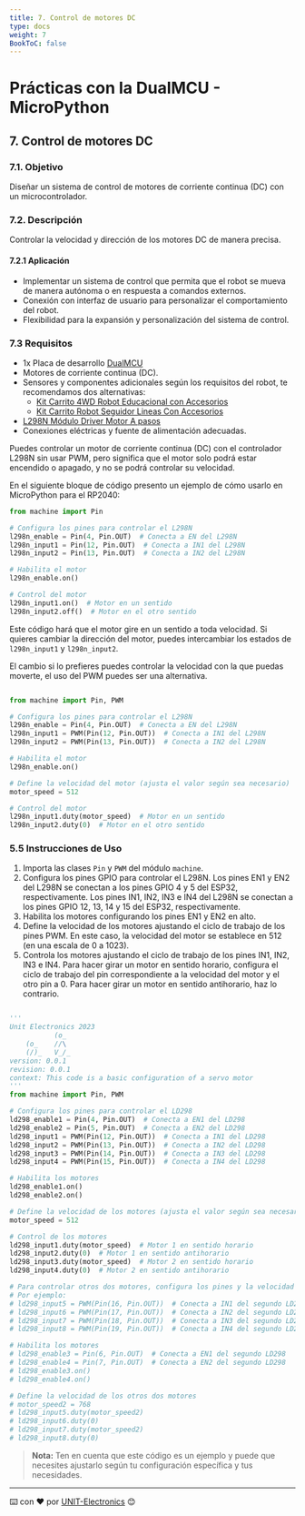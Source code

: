 ```yaml
---
title: 7. Control de motores DC
type: docs
weight: 7
BookToC: false
---
```


# Prácticas con la DualMCU - MicroPython

## 7. Control de motores DC
### 7.1. Objetivo
Diseñar un sistema de control de motores de corriente continua (DC) con un microcontrolador. 


### 7.2. Descripción
Controlar la velocidad y dirección de los motores DC de manera precisa.

#### 7.2.1 Aplicación 
- Implementar un sistema de control que permita que el robot se mueva de manera autónoma o en respuesta a comandos externos.
- Conexión con interfaz de usuario para personalizar el comportamiento del robot.
- Flexibilidad para la expansión y personalización del sistema de control.

### 7.3 Requisitos
+ 1x Placa de desarrollo [DualMCU](https://uelectronics.com/producto/unit-dualmcu-esp32-rp2040-tarjeta-de-desarrollo/)
+ Motores de corriente continua (DC).
+ Sensores y componentes adicionales según los requisitos del robot, te recomendamos dos alternativas:
    + [Kit Carrito 4WD Robot Educacional con Accesorios](https://uelectronics.com/producto/kit-carrito-4wd-robot-educacional-con-accesorios/)
    + [Kit Carrito Robot Seguidor Lineas Con Accesorios](https://uelectronics.com/producto/kit-carrito-robot-seguidor-lineas-con-accesorios/)
+ [L298N Módulo Driver Motor A pasos](https://uelectronics.com/producto/l298n-modulo-driver-motor-a-pasos/)
+ Conexiones eléctricas y fuente de alimentación adecuadas.



Puedes controlar un motor de corriente continua (DC) con el controlador L298N sin usar PWM, pero  significa que el motor solo podrá estar encendido o apagado, y no se podrá controlar su velocidad.

En el siguiente bloque de código presento un  ejemplo de cómo usarlo en MicroPython para el RP2040:

```python
from machine import Pin

# Configura los pines para controlar el L298N
l298n_enable = Pin(4, Pin.OUT)  # Conecta a EN del L298N
l298n_input1 = Pin(12, Pin.OUT)  # Conecta a IN1 del L298N
l298n_input2 = Pin(13, Pin.OUT)  # Conecta a IN2 del L298N

# Habilita el motor
l298n_enable.on()

# Control del motor
l298n_input1.on()  # Motor en un sentido
l298n_input2.off()  # Motor en el otro sentido
```

Este código hará que el motor gire en un sentido a toda velocidad. Si quieres cambiar la dirección del motor, puedes intercambiar los estados de `l298n_input1` y `l298n_input2`.

El cambio si lo prefieres puedes controlar la velocidad con la que puedas moverte, el uso del PWM puedes ser una alternativa. 
```python

from machine import Pin, PWM

# Configura los pines para controlar el L298N
l298n_enable = Pin(4, Pin.OUT)  # Conecta a EN del L298N
l298n_input1 = PWM(Pin(12, Pin.OUT))  # Conecta a IN1 del L298N
l298n_input2 = PWM(Pin(13, Pin.OUT))  # Conecta a IN2 del L298N

# Habilita el motor
l298n_enable.on()

# Define la velocidad del motor (ajusta el valor según sea necesario)
motor_speed = 512

# Control del motor
l298n_input1.duty(motor_speed)  # Motor en un sentido
l298n_input2.duty(0)  # Motor en el otro sentido


```



### 5.5 Instrucciones de Uso

1. Importa las clases `Pin` y `PWM` del módulo `machine`.
2. Configura los pines GPIO para controlar el L298N. Los pines EN1 y EN2 del L298N se conectan a los pines GPIO 4 y 5 del ESP32, respectivamente. Los pines IN1, IN2, IN3 e IN4 del L298N se conectan a los pines GPIO 12, 13, 14 y 15 del ESP32, respectivamente.
3. Habilita los motores configurando los pines EN1 y EN2 en alto.
4. Define la velocidad de los motores ajustando el ciclo de trabajo de los pines PWM. En este caso, la velocidad del motor se establece en 512 (en una escala de 0 a 1023).
5. Controla los motores ajustando el ciclo de trabajo de los pines IN1, IN2, IN3 e IN4. Para hacer girar un motor en sentido horario, configura el ciclo de trabajo del pin correspondiente a la velocidad del motor y el otro pin a 0. Para hacer girar un motor en sentido antihorario, haz lo contrario.
```python

'''
Unit Electronics 2023
           (o_
    (o_    //\
    (/)_   V_/_ 
version: 0.0.1
revision: 0.0.1
context: This code is a basic configuration of a servo motor
'''
from machine import Pin, PWM

# Configura los pines para controlar el LD298
ld298_enable1 = Pin(4, Pin.OUT)  # Conecta a EN1 del LD298
ld298_enable2 = Pin(5, Pin.OUT)  # Conecta a EN2 del LD298
ld298_input1 = PWM(Pin(12, Pin.OUT))  # Conecta a IN1 del LD298
ld298_input2 = PWM(Pin(13, Pin.OUT))  # Conecta a IN2 del LD298
ld298_input3 = PWM(Pin(14, Pin.OUT))  # Conecta a IN3 del LD298
ld298_input4 = PWM(Pin(15, Pin.OUT))  # Conecta a IN4 del LD298

# Habilita los motores
ld298_enable1.on()
ld298_enable2.on()

# Define la velocidad de los motores (ajusta el valor según sea necesario)
motor_speed = 512

# Control de los motores
ld298_input1.duty(motor_speed)  # Motor 1 en sentido horario
ld298_input2.duty(0)  # Motor 1 en sentido antihorario
ld298_input3.duty(motor_speed)  # Motor 2 en sentido horario
ld298_input4.duty(0)  # Motor 2 en sentido antihorario

# Para controlar otros dos motores, configura los pines y la velocidad de manera similar.
# Por ejemplo:
# ld298_input5 = PWM(Pin(16, Pin.OUT))  # Conecta a IN1 del segundo LD298
# ld298_input6 = PWM(Pin(17, Pin.OUT))  # Conecta a IN2 del segundo LD298
# ld298_input7 = PWM(Pin(18, Pin.OUT))  # Conecta a IN3 del segundo LD298
# ld298_input8 = PWM(Pin(19, Pin.OUT))  # Conecta a IN4 del segundo LD298

# Habilita los motores
# ld298_enable3 = Pin(6, Pin.OUT)  # Conecta a EN1 del segundo LD298
# ld298_enable4 = Pin(7, Pin.OUT)  # Conecta a EN2 del segundo LD298
# ld298_enable3.on()
# ld298_enable4.on()

# Define la velocidad de los otros dos motores
# motor_speed2 = 768
# ld298_input5.duty(motor_speed2)
# ld298_input6.duty(0)
# ld298_input7.duty(motor_speed2)
# ld298_input8.duty(0)


```
> **Nota:** Ten en cuenta que este código es un ejemplo y puede que necesites ajustarlo según tu configuración específica y tus necesidades.




---
⌨️ con ❤️ por [UNIT-Electronics](https://github.com/UNIT-Electronics) 😊


